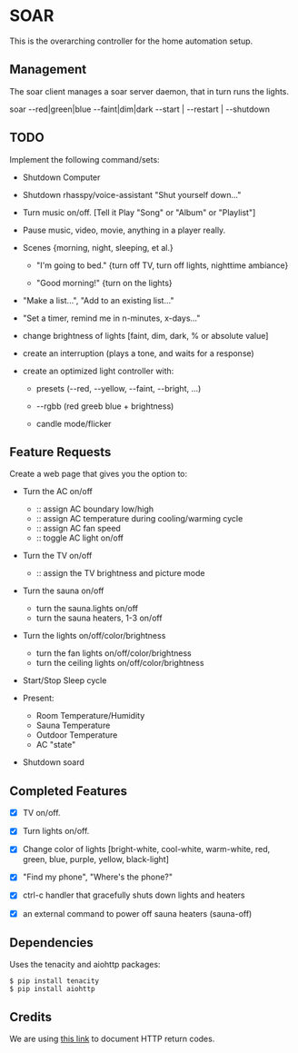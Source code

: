 # SOAR

This is the overarching controller for the home automation setup.

## Management

The soar client manages a soar server daemon, that in turn runs the lights.

soar --red|green|blue --faint|dim|dark  --start | --restart | --shutdown


## TODO

Implement the following command/sets:

+ Shutdown Computer

+ Shutdown rhasspy/voice-assistant  "Shut yourself down..."

+ Turn music on/off.  [Tell it Play "Song" or "Album" or "Playlist"]

+ Pause music, video, movie, anything in a player really.

+ Scenes {morning, night, sleeping, et al.}

  + "I'm going to bed."   {turn off TV, turn off lights, nighttime ambiance}

  + "Good morning!"  {turn on the lights}

+ "Make a list...", "Add to an existing list..."

+ "Set a timer, remind me in n-minutes, x-days..."

+ change brightness of lights [faint, dim, dark, % or absolute value]

+ create an interruption (plays a tone, and waits for a response)

+ create an optimized light controller with:

  +  presets (--red, --yellow, --faint, --bright, ...) 

  + --rgbb (red greeb blue + brightness)

  + candle mode/flicker

## Feature Requests

Create a web page that gives you the option to:

+ Turn the AC on/off
  + :: assign AC boundary low/high
  + :: assign AC temperature during cooling/warming cycle
  + :: assign AC fan speed
  + :: toggle AC light on/off

+ Turn the TV on/off
  + :: assign the TV brightness and picture mode

+ Turn the sauna on/off
  + turn the sauna.lights on/off
  + turn the sauna heaters, 1-3 on/off

+ Turn the lights on/off/color/brightness
  + turn the fan lights on/off/color/brightness
  + turn the ceiling lights on/off/color/brightness

+ Start/Stop Sleep cycle

+ Present:
  + Room Temperature/Humidity
  + Sauna Temperature
  + Outdoor Temperature
  + AC "state"

+ Shutdown soard



## Completed Features

+ [x] TV on/off.

+ [x] Turn lights on/off.

+ [x] Change color of lights [bright-white, cool-white, warm-white, red, green, blue, purple, yellow, black-light]

+ [x] "Find my phone", "Where's the phone?"

+ [x] ctrl-c handler that gracefully shuts down lights and heaters

+ [x] an external command to power off sauna heaters (sauna-off)


## Dependencies

Uses the tenacity and aiohttp packages:

```
$ pip install tenacity
$ pip install aiohttp
```


## Credits

We are using [this link](https://restfulapi.net/http-status-codes/) to document HTTP return codes.